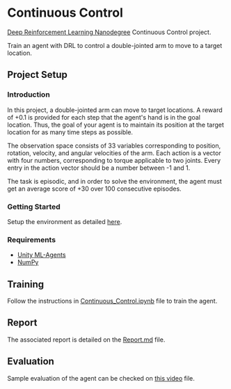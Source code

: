 # Continuous Control

[Deep Reinforcement Learning Nanodegree](https://www.udacity.com/course/deep-reinforcement-learning-nanodegree--nd893) Continuous Control project.

Train an agent with DRL to control a double-jointed arm to move to a target location.

## Project Setup

### Introduction

In this project, a double-jointed arm can move to target locations. A reward of +0.1 is provided for each step that the agent's hand is in the goal location. Thus, the goal of your agent is to maintain its position at the target location for as many time steps as possible.

The observation space consists of 33 variables corresponding to position, rotation, velocity, and angular velocities of the arm. Each action is a vector with four numbers, corresponding to torque applicable to two joints. Every entry in the action vector should be a number between -1 and 1.

The task is episodic, and in order to solve the environment, the agent must get an average score of +30 over 100 consecutive episodes.

### Getting Started

Setup the environment as detailed [here](https://github.com/udacity/deep-reinforcement-learning/blob/master/p2_continuous-control/README.md#getting-started).

### Requirements

 * [Unity ML-Agents](https://github.com/Unity-Technologies/ml-agents/blob/master/docs/Installation.md)
 * [NumPy](http://www.numpy.org/)

## Training

Follow the instructions in [Continuous_Control.ipynb](Continuous_Control.ipynb) file to train the agent.

## Report

The associated report is detailed on the [Report.md](Report.md) file.

## Evaluation

Sample evaluation of the agent can be checked on [this video](extra/cc_test01.mp4) file.